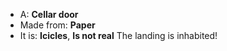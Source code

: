 * A: **Cellar door**
* Made from: **Paper**
* It is: **Icicles**, **Is not real**
The landing is inhabited!
